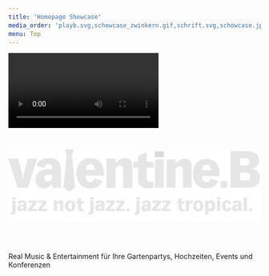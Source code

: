 ```yaml
---
title: 'Homepage Showcase'
media_order: 'playb.svg,schowcase_zwinkern.gif,schrift.svg,schowcase.jpg'
menu: Top
---
```


![](mucke.mp4)
# ![Valentine B](schrift.svg)&nbsp;
Real Music & Entertainment für Ihre Gartenpartys, Hochzeiten, Events und Konferenzen